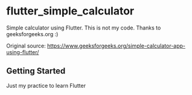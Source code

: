 # flutter_simple_calculator

Simple calculator using Flutter.
This is not my code. Thanks to geeksforgeeks.org :)

Original source: https://www.geeksforgeeks.org/simple-calculator-app-using-flutter/

## Getting Started

Just my practice to learn Flutter

<!-- This project is a starting point for a Flutter application.

A few resources to get you started if this is your first Flutter project:

- [Lab: Write your first Flutter app](https://docs.flutter.dev/get-started/codelab)
- [Cookbook: Useful Flutter samples](https://docs.flutter.dev/cookbook)

For help getting started with Flutter development, view the
[online documentation](https://docs.flutter.dev/), which offers tutorials,
samples, guidance on mobile development, and a full API reference. -->
